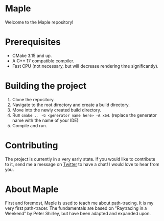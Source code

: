 # Maple
Welcome to the Maple repository!

# Prerequisites
- CMake 3.15 and up.
- A C++ 17 compatible compiler.
- Fast CPU (not necessary, but will decrease rendering time significantly).

# Building the project
1. Clone the repository.
2. Navigate to the root directory and create a build directory.
3. Move into the newly created build directory.
4. Run `cmake .. -G <generator name here> -A x64`. (replace the generator name with the name of your IDE)
5. Compile and run.

# Contributing
The project is currently in a very early state.
If you would like to contribute to it, send me a message on [Twitter](https://twitter.com/tntmeijs) to have a chat!
I would love to hear from you.

# About Maple
First and foremost, Maple is used to teach me about path-tracing. It is my very first path-tracer.
The fundamentals are based on "Raytracing in a Weekend" by Peter Shirley, but have been adapted and expanded upon.
